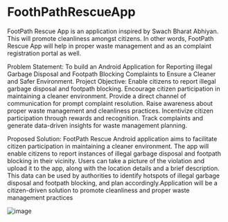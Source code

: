 # FoothPathRescueApp
FootPath Rescue App is an application inspired by  Swach Bharat Abhiyan. This will promote cleanliness amongst citizens. In other words, FootPath Rescue App will help in proper waste management and as an complaint registration portal as well. 

Problem Statement:
To build an Android Application for Reporting illegal Garbage Disposal and Footpath Blocking Complaints to Ensure a Cleaner and Safer Environment.
Project Objective:
Enable citizens to report illegal garbage disposal and footpath blocking.
Encourage citizen participation in maintaining a cleaner environment.
Provide a direct channel of communication for prompt complaint resolution.
Raise awareness about proper waste management and cleanliness practices.
Incentivize citizen participation through rewards and recognition. 
Track complaints and generate data-driven insights for waste management planning.

Proposed Solution:
FootPath Rescue Android application aims to facilitate citizen participation in maintaining a cleaner environment. The app will enable citizens to report instances of illegal garbage disposal and footpath blocking in their vicinity. Users can take a picture of the violation and upload it to the app, along with the location details and a brief description. This data can be used by authorities to identify hotspots of illegal garbage disposal and footpath blocking, and plan accordingly.Application will be a citizen-driven solution to promote cleanliness and proper waste management practices



![image](https://github.com/PrajwalDev9/FoothPathRescueApp/assets/73089657/e7e74cc1-26bf-429b-ac77-30ffe3442ac9)

